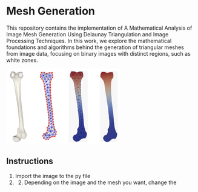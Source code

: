 # Mesh Generation

This repository contains the implementation of A Mathematical Analysis of Image Mesh Generation Using Delaunay Triangulation and Image Processing Techniques. In this work, we explore the mathematical foundations and algorithms behind the generation of triangular meshes from image data, focusing on binary images with distinct regions, such as white zones.

<img src="mesh_bone.png" width="300" height="200" />

## Instructions

1. Import the image to the py file
2. 2. Depending on the image and the mesh you want, change the 
